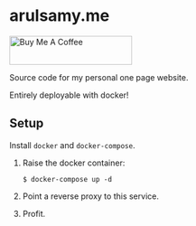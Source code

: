 # arulsamy.me

<a href="https://www.buymeacoffee.com/jarulsamy" target="_blank"><img src="https://cdn.buymeacoffee.com/buttons/default-orange.png" alt="Buy Me A Coffee" style="height: 51px !important;width: 217px !important;" ></a>

Source code for my personal one page website.

Entirely deployable with docker!

## Setup

Install `docker` and `docker-compose`.

1.  Raise the docker container:

        $ docker-compose up -d

2.  Point a reverse proxy to this service.

3.  Profit.
